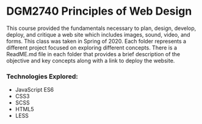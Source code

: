 # DGM2740 Principles of Web Design

This course provided the fundamentals necessary to plan, design, develop, deploy, and critique a web site which includes images, sound, video, and forms. This class was taken in Spring of 2020. Each folder represents a different project focused on exploring different concepts. There is a ReadME.md file in each folder that provides a brief description of the objective and key concepts along with a link to deploy the website. 

### Technologies Explored: 

- JavaScript ES6
- CSS3
- SCSS 
- HTML5
- LESS
